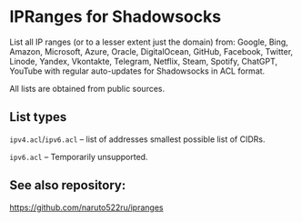 # IPRanges for Shadowsocks

List all IP ranges (or to a lesser extent just the domain) from: Google, Bing, Amazon, Microsoft, Azure, Oracle, DigitalOcean, GitHub, Facebook, Twitter, Linode, Yandex, Vkontakte, Telegram, Netflix, Steam, Spotify, ChatGPT, YouTube with regular auto-updates for Shadowsocks in ACL format.

All lists are obtained from public sources.

## List types

`ipv4.acl`/`ipv6.acl` – list of addresses smallest possible list of CIDRs.

`ipv6.acl` – Temporarily unsupported.

## See also repository:

https://github.com/naruto522ru/ipranges

